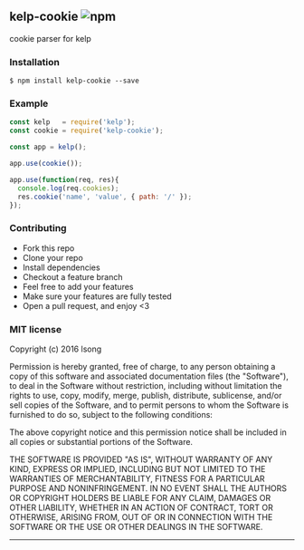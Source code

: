 ## kelp-cookie ![npm](https://badge.fury.io/js/kelp-cookie.png)

cookie parser for kelp

### Installation
````
$ npm install kelp-cookie --save
````


### Example
````javascript
const kelp   = require('kelp');
const cookie = require('kelp-cookie');

const app = kelp();

app.use(cookie());

app.use(function(req, res){
  console.log(req.cookies);
  res.cookie('name', 'value', { path: '/' });
});
````

### Contributing
- Fork this repo
- Clone your repo
- Install dependencies
- Checkout a feature branch
- Feel free to add your features
- Make sure your features are fully tested
- Open a pull request, and enjoy <3

### MIT license
Copyright (c) 2016 lsong

Permission is hereby granted, free of charge, to any person obtaining a copy
of this software and associated documentation files (the &quot;Software&quot;), to deal
in the Software without restriction, including without limitation the rights
to use, copy, modify, merge, publish, distribute, sublicense, and/or sell
copies of the Software, and to permit persons to whom the Software is
furnished to do so, subject to the following conditions:

The above copyright notice and this permission notice shall be included in
all copies or substantial portions of the Software.

THE SOFTWARE IS PROVIDED &quot;AS IS&quot;, WITHOUT WARRANTY OF ANY KIND, EXPRESS OR
IMPLIED, INCLUDING BUT NOT LIMITED TO THE WARRANTIES OF MERCHANTABILITY,
FITNESS FOR A PARTICULAR PURPOSE AND NONINFRINGEMENT. IN NO EVENT SHALL THE
AUTHORS OR COPYRIGHT HOLDERS BE LIABLE FOR ANY CLAIM, DAMAGES OR OTHER
LIABILITY, WHETHER IN AN ACTION OF CONTRACT, TORT OR OTHERWISE, ARISING FROM,
OUT OF OR IN CONNECTION WITH THE SOFTWARE OR THE USE OR OTHER DEALINGS IN
THE SOFTWARE.

---
